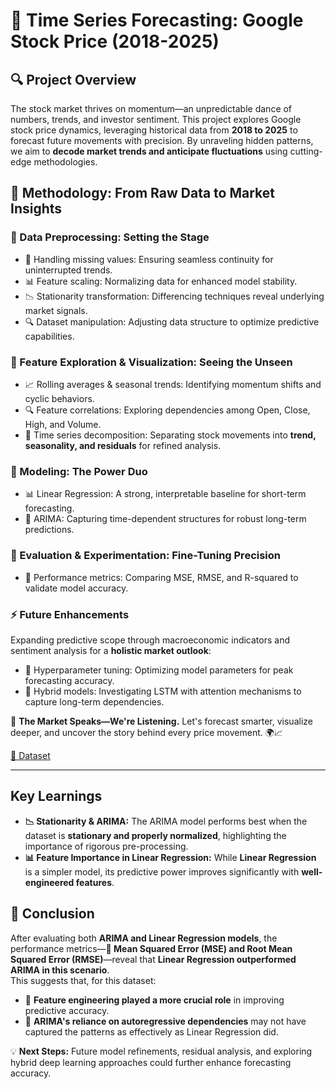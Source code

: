 # 🚀 Time Series Forecasting: Google Stock Price (2018-2025)

## 🔍 Project Overview
The stock market thrives on momentum—an unpredictable dance of numbers, trends, and investor sentiment.
This project explores Google stock price dynamics, leveraging historical data from **2018 to 2025** to forecast future movements with precision.
By unraveling hidden patterns, we aim to **decode market trends and anticipate fluctuations** using cutting-edge methodologies.

## 🔎 Methodology: From Raw Data to Market Insights

### 📌 Data Preprocessing: Setting the Stage
- 🔧 Handling missing values: Ensuring seamless continuity for uninterrupted trends.
- 📊 Feature scaling: Normalizing data for enhanced model stability.
- 📉 Stationarity transformation: Differencing techniques reveal underlying market signals.
- 🔍 Dataset manipulation: Adjusting data structure to optimize predictive capabilities.

### 🎨 Feature Exploration & Visualization: Seeing the Unseen
- 📈 Rolling averages & seasonal trends: Identifying momentum shifts and cyclic behaviors.
- 🔍 Feature correlations: Exploring dependencies among Open, Close, High, and Volume.
- 🧐 Time series decomposition: Separating stock movements into **trend, seasonality, and residuals** for refined analysis.

### 🔮 Modeling: The Power Duo
- 📊 Linear Regression: A strong, interpretable baseline for short-term forecasting.
- 🔁 ARIMA: Capturing time-dependent structures for robust long-term predictions.

### 🎯 Evaluation & Experimentation: Fine-Tuning Precision
- 📏 Performance metrics: Comparing MSE, RMSE, and R-squared to validate model accuracy.

### ⚡ Future Enhancements
Expanding predictive scope through macroeconomic indicators and sentiment analysis for a **holistic market outlook**:
- 🔧 Hyperparameter tuning: Optimizing model parameters for peak forecasting accuracy.
- 🤖 Hybrid models: Investigating LSTM with attention mechanisms to capture long-term dependencies.

📢 **The Market Speaks—We're Listening.**
Let's forecast smarter, visualize deeper, and uncover the story behind every price movement. 🌍📈

[🔗 Dataset](https://www.kaggle.com/datasets/soroushesnaashari/google-stock-price-2018-2025)

---

## **Key Learnings**
- **📉 Stationarity & ARIMA:** The ARIMA model performs best when the dataset is **stationary and properly normalized**, highlighting the importance of rigorous pre-processing.
- **📊 Feature Importance in Linear Regression:** While **Linear Regression** is a simpler model, its predictive power improves significantly with **well-engineered features**.

## **🏁 Conclusion**
After evaluating both **ARIMA and Linear Regression models**, the performance metrics—**📏 Mean Squared Error (MSE) and Root Mean Squared Error (RMSE)**—reveal that **Linear Regression outperformed ARIMA in this scenario**.  
This suggests that, for this dataset:
- 🎯 **Feature engineering played a more crucial role** in improving predictive accuracy.
- 🔁 **ARIMA's reliance on autoregressive dependencies** may not have captured the patterns as effectively as Linear Regression did.

💡 **Next Steps:** Future model refinements, residual analysis, and exploring hybrid deep learning approaches could further enhance forecasting accuracy.
